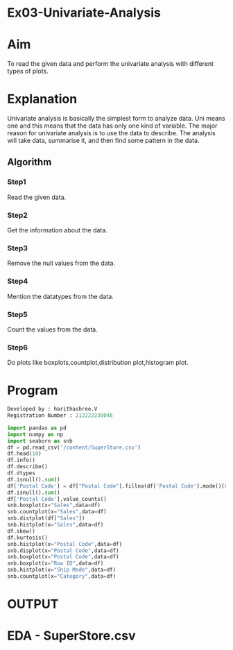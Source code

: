 # Ex03-Univariate-Analysis
# Aim

To read the given data and perform the univariate analysis with different types of plots.
# Explanation

Univariate analysis is basically the simplest form to analyze data. Uni means one and this means that the data has only one kind of variable. The major reason for univariate analysis is to use the data to describe. The analysis will take data, summarise it, and then find some pattern in the data.
## Algorithm
### Step1

Read the given data.
### Step2

Get the information about the data.
### Step3

Remove the null values from the data.
### Step4

Mention the datatypes from the data.
### Step5

Count the values from the data.
### Step6

Do plots like boxplots,countplot,distribution plot,histogram plot.
# Program
```python
Developed by : harithashree.V
Registration Number : 212222230046

import pandas as pd
import numpy as np
import seaborn as snb
df = pd.read_csv('/content/SuperStore.csv')
df.head(10)
df.info()
df.describe()
df.dtypes
df.isnull().sum()
df['Postal Code'] = df["Postal Code"].fillna(df['Postal Code'].mode()[0])
df.isnull().sum()
df['Postal Code'].value_counts()
snb.boxplot(x="Sales",data=df)
snb.countplot(x="Sales",data=df)
snb.distplot(df["Sales"])
snb.histplot(x="Sales",data=df)
df.skew()
df.kurtosis()
snb.histplot(x="Postal Code",data=df)
snb.displot(x="Postal Code",data=df)
snb.boxplot(x="Postal Code",data=df)
snb.boxplot(x="Row ID",data=df)
snb.histplot(x="Ship Mode",data=df)
snb.countplot(x="Category",data=df)
```
# OUTPUT
# EDA - SuperStore.csv
